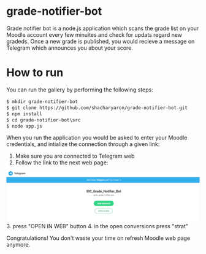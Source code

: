 # grade-notifier-bot
Grade notifier bot is a node.js application which scans the grade list on your Moodle account every few minuites and check for updats regard new gradeds. Once a new grade is published, you would recieve a message on Telegram which announces you about your score.

# How to run
You can run the gallery by performing the following steps:
```
$ mkdir grade-notifier-bot
$ git clone https://github.com/shacharyaron/grade-notifier-bot.git
$ npm install
$ cd grade-notifier-bot\src
$ node app.js
```
When you run the application you would be asked to enter your Moodle credentials, and intialize the connection through a given link:
1. Make sure you are connected to Telegram web
2. Follow the link to the next web page:
<kbd>
  <img width=860px src="https://github.com/shacharyaron/grade-notifier-bot/blob/master/screenshots/run-bot-screenShot.jpg">
</kbd>  
3. press "OPEN IN WEB" button
4. in the open conversions press "strat"

Congratulations! You don't waste your time on refresh Moodle web page anymore.
